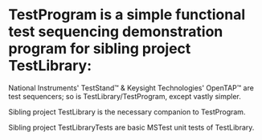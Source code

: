 # TestProgram is a simple functional test sequencing demonstration program for sibling project TestLibrary:
  National Instruments' TestStand™ & Keysight Technologies' OpenTAP™ are test sequencers; so is TestLibrary/TestProgram, except vastly simpler.
  
  Sibling project TestLibrary is the necessary companion to TestProgram.
  
  Sibling project TestLibraryTests are basic MSTest unit tests of TestLibrary.
